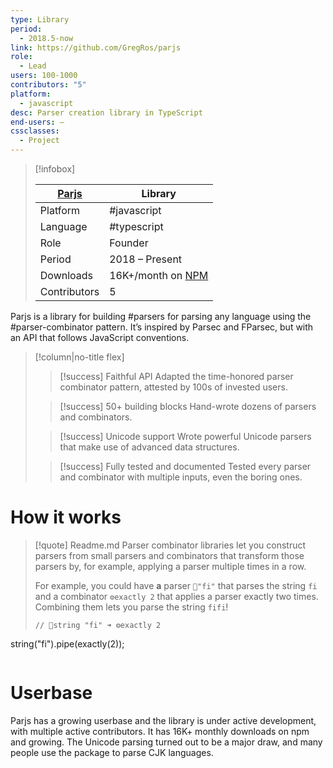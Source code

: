 ```yaml
---
type: Library
period:
  - 2018.5-now
link: https://github.com/GregRos/parjs
role:
  - Lead
users: 100-1000
contributors: "5"
platform:
  - javascript
desc: Parser creation library in TypeScript
end-users: —
cssclasses:
  - Project
---
```

> [!infobox]
> 
> | [Parjs](https://github.com/GregRos/parjs) | Library|
> | ---- | ---- |
> | Platform | #javascript|
> | Language| #typescript |
> | Role | Founder |
> | Period | 2018 – Present |
> | Downloads | 16K+/month on [NPM](https://www.npmjs.com/package/parjs) |
> | Contributors | 5 |

Parjs is a library for building #parsers for parsing any language using the #parser-combinator pattern. It’s inspired by Parsec and FParsec, but with an API that follows JavaScript conventions.
> [!column|no-title flex]
> > [!success] Faithful API
> > Adapted the time-honored parser combinator pattern, attested by 100s of invested users.
> 
> > [!success] 50+ building blocks
> > Hand-wrote dozens of parsers and combinators.
> 
> > [!success] Unicode support
> > Wrote powerful Unicode parsers that make use of advanced data structures.
> 
> > [!success] Fully tested and documented
> > Tested every parser and combinator with multiple inputs, even the boring ones.
> 
# How it works
> [!quote] Readme.md
> Parser combinator libraries let you construct parsers from small parsers and combinators that transform those parsers by, for example, applying a parser multiple times in a row.
> 
> For example, you could have **a** parser `🍕"fi"` that parses the string `fi` and a combinator `⚙️exactly 2` that applies a parser exactly two times. Combining them lets you parse the string `fifi`!
> ```
> // 🍕string "fi" ➜ ⚙️exactly 2
string("fi").pipe(exactly(2));
> ```
# Userbase
Parjs has a growing userbase and the library is under active development, with multiple active contributors. It has 16K+ monthly downloads on npm and growing. The Unicode parsing turned out to be a major draw, and many people use the package to parse CJK languages.
